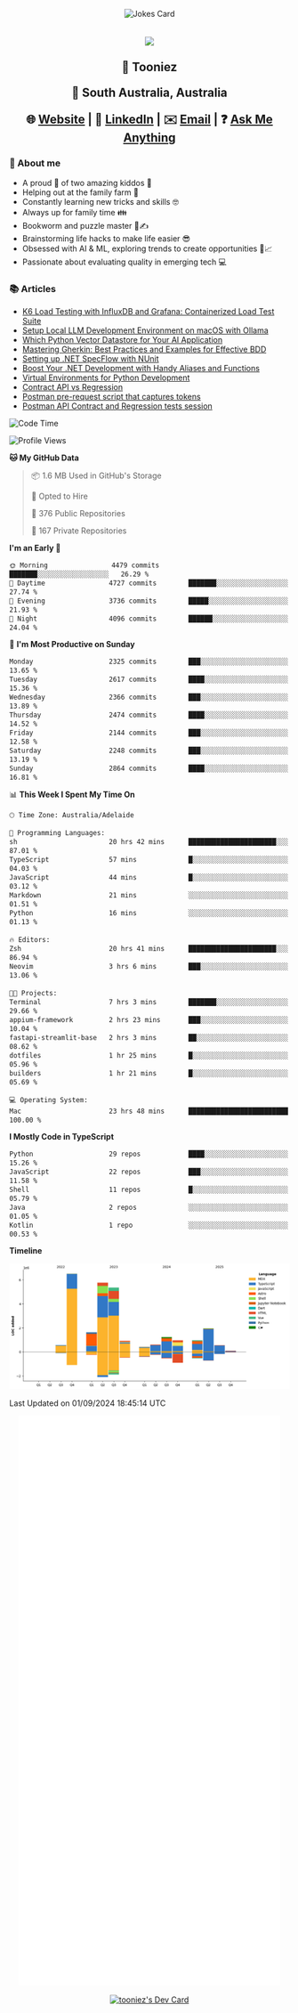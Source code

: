 
<p align="center">
  <img src="https://readme-jokes.vercel.app/api" alt="Jokes Card">
  <!-- Replace the URL if you want to use a different joke API or update the existing endpoint -->
</p>

<h2 align="center">

![](https://quotes-github-readme.vercel.app/api?type=horizontal&theme=catppuccin_mocha)

🤖 Tooniez

📍 South Australia, Australia

 🌐 [Website](https://tooniez-land.vercel.app) | 💼 [LinkedIn](https://www.linkedin.com/in/tonyluu888) | ✉️ [Email](mailto:tooni22@proton.me) | ❓ [Ask Me Anything](https://github.com/tooniez/ama/issues/new)


</h2>

### 🌟 About me

- A proud 🤴 of two amazing kiddos 💛
- Helping out at the family farm 🥒
- Constantly learning new tricks and skills 🤓
- Always up for family time 👪
- Bookworm and puzzle master 📘✍️
- Brainstorming life hacks to make life easier 😎
- Obsessed with AI & ML, exploring trends to create opportunities 🤖📈
- Passionate about evaluating quality in emerging tech 💻


### 📚 Articles 
<!-- ### 💡 Blog posts -->

<!-- BLOG-POST-LIST:START -->
- [K6 Load Testing with InfluxDB and Grafana: Containerized Load Test Suite](https://tooniez-land.vercel.app/post/qa-k6-grafana-influxdb/)
- [Setup Local LLM Development Environment on macOS with Ollama](https://tooniez-land.vercel.app/post/aiml-ollama-setup/)
- [Which Python Vector Datastore for Your AI Application](https://tooniez-land.vercel.app/post/aiml-python-vectordb-comparison/)
- [Mastering Gherkin: Best Practices and Examples for Effective BDD](https://tooniez-land.vercel.app/post/qa-gherkin-principles/)
- [Setting up .NET SpecFlow with NUnit](https://tooniez-land.vercel.app/post/qa-specflow-template/)
- [Boost Your .NET Development with Handy Aliases and Functions](https://tooniez-land.vercel.app/post/dev-dotnet-init/)
- [Virtual Environments for Python Development](https://tooniez-land.vercel.app/post/dev-python-venv/)
- [Contract API vs Regression](https://tooniez-land.vercel.app/post/qa-api-contract-vs-regression/)
- [Postman pre-request script that captures tokens](https://tooniez-land.vercel.app/post/qa-api-postman-create-pre-script/)
- [Postman API Contract and Regression tests session](https://tooniez-land.vercel.app/post/qa-api-postman-megaport/)
<!-- BLOG-POST-LIST:END -->


<!--START_SECTION:waka-->
![Code Time](http://img.shields.io/badge/Code%20Time-407%20hrs%2018%20mins-blue)

![Profile Views](http://img.shields.io/badge/Profile%20Views-0-blue)

**🐱 My GitHub Data** 

> 📦 1.6 MB Used in GitHub's Storage 
 > 
> 💼 Opted to Hire
 > 
> 📜 376 Public Repositories 
 > 
> 🔑 167 Private Repositories 
 > 
**I'm an Early 🐤** 

```text
🌞 Morning                4479 commits        ███████░░░░░░░░░░░░░░░░░░   26.29 % 
🌆 Daytime                4727 commits        ███████░░░░░░░░░░░░░░░░░░   27.74 % 
🌃 Evening                3736 commits        █████░░░░░░░░░░░░░░░░░░░░   21.93 % 
🌙 Night                  4096 commits        ██████░░░░░░░░░░░░░░░░░░░   24.04 % 
```
📅 **I'm Most Productive on Sunday** 

```text
Monday                   2325 commits        ███░░░░░░░░░░░░░░░░░░░░░░   13.65 % 
Tuesday                  2617 commits        ████░░░░░░░░░░░░░░░░░░░░░   15.36 % 
Wednesday                2366 commits        ███░░░░░░░░░░░░░░░░░░░░░░   13.89 % 
Thursday                 2474 commits        ████░░░░░░░░░░░░░░░░░░░░░   14.52 % 
Friday                   2144 commits        ███░░░░░░░░░░░░░░░░░░░░░░   12.58 % 
Saturday                 2248 commits        ███░░░░░░░░░░░░░░░░░░░░░░   13.19 % 
Sunday                   2864 commits        ████░░░░░░░░░░░░░░░░░░░░░   16.81 % 
```


📊 **This Week I Spent My Time On** 

```text
🕑︎ Time Zone: Australia/Adelaide

💬 Programming Languages: 
sh                       20 hrs 42 mins      ██████████████████████░░░   87.01 % 
TypeScript               57 mins             █░░░░░░░░░░░░░░░░░░░░░░░░   04.03 % 
JavaScript               44 mins             █░░░░░░░░░░░░░░░░░░░░░░░░   03.12 % 
Markdown                 21 mins             ░░░░░░░░░░░░░░░░░░░░░░░░░   01.51 % 
Python                   16 mins             ░░░░░░░░░░░░░░░░░░░░░░░░░   01.13 % 

🔥 Editors: 
Zsh                      20 hrs 41 mins      ██████████████████████░░░   86.94 % 
Neovim                   3 hrs 6 mins        ███░░░░░░░░░░░░░░░░░░░░░░   13.06 % 

🐱‍💻 Projects: 
Terminal                 7 hrs 3 mins        ███████░░░░░░░░░░░░░░░░░░   29.66 % 
appium-framework         2 hrs 23 mins       ███░░░░░░░░░░░░░░░░░░░░░░   10.04 % 
fastapi-streamlit-base   2 hrs 3 mins        ██░░░░░░░░░░░░░░░░░░░░░░░   08.62 % 
dotfiles                 1 hr 25 mins        █░░░░░░░░░░░░░░░░░░░░░░░░   05.96 % 
builders                 1 hr 21 mins        █░░░░░░░░░░░░░░░░░░░░░░░░   05.69 % 

💻 Operating System: 
Mac                      23 hrs 48 mins      █████████████████████████   100.00 % 
```

**I Mostly Code in TypeScript** 

```text
Python                   29 repos            ████░░░░░░░░░░░░░░░░░░░░░   15.26 % 
JavaScript               22 repos            ███░░░░░░░░░░░░░░░░░░░░░░   11.58 % 
Shell                    11 repos            █░░░░░░░░░░░░░░░░░░░░░░░░   05.79 % 
Java                     2 repos             ░░░░░░░░░░░░░░░░░░░░░░░░░   01.05 % 
Kotlin                   1 repo              ░░░░░░░░░░░░░░░░░░░░░░░░░   00.53 % 
```



**Timeline**

![Lines of Code chart](https://raw.githubusercontent.com/tooniez/tooniez/main/assets/bar_graph.png)


 Last Updated on 01/09/2024 18:45:14 UTC
<!--END_SECTION:waka-->

<p align="center">
  <img src="https://github.com/tooniez/tooniez/blob/main/github-metrics.svg" alt="Metrics">
  <!-- Replace example.com with the actual URL hosting the image file -->
</p>

<div align="center"> <!-- Alternatively, you can use <div> instead of <p> -->
  <a href="https://app.daily.dev/tooniez">
    <img src="https://api.daily.dev/devcards/d6a644cd193c433b82938cbb12d7a689.png?r=hk4" width="400" alt="tooniez's Dev Card">
    <!-- Replace the API URL with the actual URL generated by daily.dev -->
    <!-- Provide alternative text for the image -->
  </a>
</div>